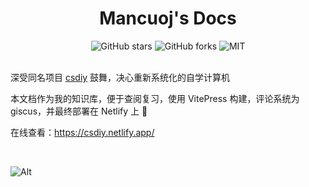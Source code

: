 <div align="center">
<h1>Mancuoj's Docs</h1>
<img alt="GitHub stars" src="https://img.shields.io/github/stars/mancuoj/csdiy?style=flat-square">
<img alt="GitHub forks" src="https://img.shields.io/github/forks/mancuoj/csdiy?style=flat-square">
<img alt="MIT" src="https://img.shields.io/github/license/mancuoj/csdiy?style=flat-square"></a>
</div>

<br>

深受同名项目 [csdiy](https://csdiy.wiki/) 鼓舞，决心重新系统化的自学计算机

本文档作为我的知识库，便于查阅复习，使用 VitePress 构建，评论系统为 giscus，并最终部署在 Netlify 上 👀

在线查看：https://csdiy.netlify.app/

<br>

![Alt](https://repobeats.axiom.co/api/embed/4367d6a5e378e217e88ffa6a637a98e5568a74ce.svg "Repobeats analytics image")